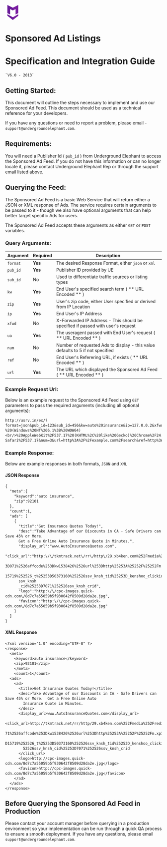 ![](https://github.com/adam-p/markdown-here/raw/master/src/common/images/icon48.png)
# Sponsored Ad Listings 
# Specification and Integration Guide
	`V6.0 - 2013`


## Getting Started:

This document will outline the steps necessary to implement and use our Sponsored Ad Feed.  This document should be used as a technical reference for your developers.

If you have any questions or need to report a problem, please email -
`support@undergroundelephant.com`.


## Requirements:

You will need a Publisher Id ( `pub_id` ) from Underground Elephant to access the Sponsored Ad Feed.
If you do not have this information or can no longer locate it, please contact Underground Elephant Rep or through the support email listed above.


## Querying the Feed:

The Sponsored Ad Feed is a basic Web Service that will return either a JSON or XML response of Ads.  The service requires certain arguments to be passed to it - though we also have optional arguments that can help better target specific Ads for users.

The Sponsored Ad Feed accepts these arguments as either `GET` or `POST` variables.


### Query Arguments:

Argument | Required | Description
--- | --- | ---
`format` | **Yes** | The desired Response Format, either `json` or `xml`
`pub_id` | **Yes** | Publisher ID provided by UE
`sub_id` | No | Used to differentiate traffic sources or listing types
`kw` | **Yes** | End User's specified search term ( ** URL Encoded ** )
`zip` | **Yes** | User's zip code, either User specified or derived from IP Location
`ip` | **Yes** | End User's IP Address
`xfwd` | No | X-Forwarded IP Address - This should be specified if passed with user's request
`ua` | **Yes** | The useragent passed with End User's request ( ** URL Encoded ** )
`num` | No | Number of requested Ads to display - this value defaults to 5 if not specified
`ref` | No | End User's Referering URL, if exists ( ** URL Encoded ** )
`url` | **Yes** | The URL which displayed the Sponsored Ad Feed ( ** URL Encoded ** )


### Example Request Url:

Below is an example request to the Sponsored Ad Feed using `GET` parameters to pass the required arguments (including all optional arguments):

```
http://usrv.in/ex/?format=json&pub_id=123&sub_id=456&kw=auto%20insurance&ip=127.0.0.2&xfwd=127.0.0.1&ua=Mozilla%2F5.0
%20(Windows%20NT%206.1%3B%20WOW64)<br/>%20AppleWebKit%2F537.17%20(KHTML%2C%20like%20Gecko)%20Chrome%2F24.0.1312.57%20
Safari%2F537.17&num=3&url=http%3A%2F%2Fexample.com%2Fsearch&ref=http%3A%2F%2Fwww.google.com&zip=92101
```

### Example Response:

Below are example responses in both formats, `JSON` and `XML`

#### JSON Response
```
{
  "meta":{
    "keyword":"auto insurance",
    "zip":92101
  },
  "count":1,
  "ads": [
    {
      "title":"Get Insurance Quotes Today!",
      "desc":"Take Advantage of our Discounts in CA - Safe Drivers can Save 45% or More. 
      Get a Free Online Auto Insurance Quote in Minutes.",
      "display_url":"www.AutoInsuranceQuotes.com",
      "click_url":"http:\/\/tkmtrack.net\/rr\/http\/29.xb4ken.com%252Fmedia%252Fredir.php%253Fprof%253D48%2526camp%25
      3D071%2526affcode%253Dkw1538426%2526url%253Dhttp%25253A%25252F%25252Fm.xp1.ru4.com%25252Fsclick%25253F_o%25253D
      15719%252526_t%25253D50373160%252526ssv_knsh_tid%25253D_kenshoo_clickid_%252526ssv_knsh_agid%25253D25046%252526
      ssv_knsh
      _cid%25253D7071%252526ssv_knsh_crid",
      "logo":"http:\/\/cpc-images.quick-cdn.com\/8d7c7a55059b5f930642f8509d28da2e.jpg",
      "favicon":"http:\/\/cpc-images.quick-cdn.com\/8d7c7a55059b5f930642f8509d28da2e.jpg"
    }
  ]
}
```

#### XML Response
```
<?xml version="1.0" encoding="UTF-8" ?>
<response>
  <meta>
    <keyword>auto insurance</keyword>
  	<zip>92101</zip>
	</meta>
	<count>1</count>
  <ads>
    <ad>
      <title>Get Insurance Quotes Today!</title>
      <desc>Take Advantage of our Discounts in CA - Safe Drivers can Save 45% or More.  Get a Free Online Auto 
        Insurance Quote in Minutes.
      </desc>
      <display_url>www.AutoInsuranceQuotes.com</display_url>
      <click_url>http://tkmtrack.net/rr/http/29.xb4ken.com%252Fmedia%252Fredir.php%253Fprof%253D48%2526camp%253D70
        71%2526affcode%253Dkw1538426%2526url%253Dhttp%25253A%25252F%25252Fm.xp1.ru4.com%25252Fsclick%25253F_o%25253
        D15719%252526_t%25253D50373160%252526ssv_knsh_tid%25253D_kenshoo_clickid_%252526ssv_knsh_agid%25253D25046%2
        52526ssv_knsh_cid%25253D7071%252526ssv_knsh_crid
      </click_url>
      <logo>http://cpc-images.quick-cdn.com/8d7c7a55059b5f930642f8509d28da2e.jpg</logo>
      <favicon>http://cpc-images.quick-cdn.com/8d7c7a55059b5f930642f8509d28da2e.jpg</favicon>
    </ad>
  </ads>
</response>
```

## Before Querying the Sponsored Ad Feed in Production

Please contact your account manager before querying in a production environment so your implementation can be run through a quick QA process to ensure a smooth deployment.  If you have any questions, please email `support@undergroundelephant.com`.
